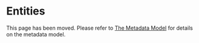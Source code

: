 # Entities

This page has been moved. Please refer to [The Metadata Model](../modeling/extending-the-metadata-model.md) for details on
the metadata model.

